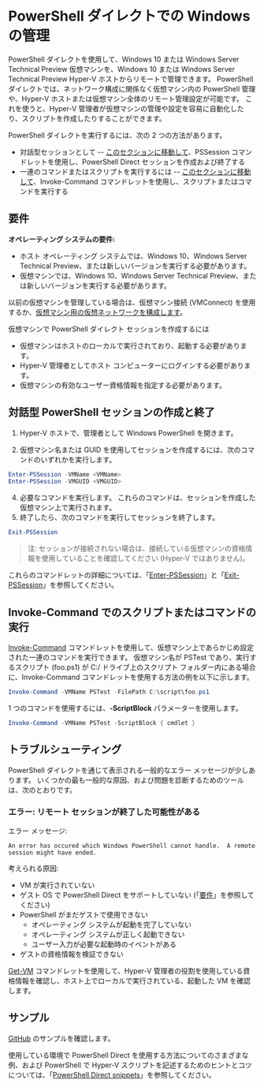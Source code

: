 # PowerShell ダイレクトでの Windows の管理

PowerShell ダイレクトを使用して、Windows 10 または Windows Server Technical Preview 仮想マシンを、Windows 10 または Windows Server Technical Preview Hyper-V ホストからリモートで管理できます。 PowerShell ダイレクトでは、ネットワーク構成に関係なく仮想マシン内の PowerShell 管理や、Hyper-V ホストまたは仮想マシン全体のリモート管理設定が可能です。 これを使うと、Hyper-V 管理者が仮想マシンの管理や設定を容易に自動化したり、スクリプトを作成したりすることができます。

PowerShell ダイレクトを実行するには、次の 2 つの方法があります。
* 対話型セッションとして -- [このセクションに移動して](vmsession.md#create-and-exit-an-interactive-powershell-session)、PSSession コマンドレットを使用し、PowerShell Direct セッションを作成および終了する
* 一連のコマンドまたはスクリプトを実行するには -- [このセクションに移動して](vmsession.md#run-a-script-or-command-with-invoke-command)、Invoke-Command コマンドレットを使用し、スクリプトまたはコマンドを実行する


## 要件

**オペレーティング システムの要件:**
* ホスト オペレーティング システムでは、Windows 10、Windows Server Technical Preview、または新しいバージョンを実行する必要があります。
* 仮想マシンでは、Windows 10、Windows Server Technical Preview、または新しいバージョンを実行する必要があります。

以前の仮想マシンを管理している場合は、仮想マシン接続 (VMConnect) を使用するか、[仮想マシン用の仮想ネットワークを構成します](http://technet.microsoft.com/library/cc816585.aspx)。

仮想マシンで PowerShell ダイレクト セッションを作成するには
* 仮想マシンはホストのローカルで実行されており、起動する必要があります。
* Hyper-V 管理者としてホスト コンピューターにログインする必要があります。
* 仮想マシンの有効なユーザー資格情報を指定する必要があります。

## 対話型 PowerShell セッションの作成と終了

1. Hyper-V ホストで、管理者として Windows PowerShell を開きます。

3. 仮想マシン名または GUID を使用してセッションを作成するには、次のコマンドのいずれかを実行します。
``` PowerShell
Enter-PSSession -VMName <VMName>
Enter-PSSession -VMGUID <VMGUID>
```

4. 必要なコマンドを実行します。 これらのコマンドは、セッションを作成した仮想マシン上で実行されます。
5. 終了したら、次のコマンドを実行してセッションを終了します。
``` PowerShell
Exit-PSSession 
```

> 注: セッションが接続されない場合は、接続している仮想マシンの資格情報を使用していることを確認してください (Hyper-V ではありません)。

これらのコマンドレットの詳細については、「[Enter-PSSession](http://technet.microsoft.com/library/hh849707.aspx)」と「[Exit-PSSession](http://technet.microsoft.com/library/hh849743.aspx)」を参照してください。

## Invoke-Command でのスクリプトまたはコマンドの実行

[Invoke-Command](http://technet.microsoft.com/library/hh849719.aspx) コマンドレットを使用して、仮想マシン上であらかじめ設定された一連のコマンドを実行できます。 仮想マシン名が PSTest であり、実行するスクリプト (foo.ps1) が C:/ ドライブ上のスクリプト フォルダー内にある場合に、Invoke-Command コマンドレットを使用する方法の例を以下に示します。

 ``` PowerShell
 Invoke-Command -VMName PSTest -FilePath C:\script\foo.ps1 
 ```

1 つのコマンドを使用するには、**-ScriptBlock** パラメーターを使用します。

 ``` PowerShell
 Invoke-Command -VMName PSTest -ScriptBlock { cmdlet } 
 ```

## トラブルシューティング

PowerShell ダイレクトを通じて表示される一般的なエラー メッセージが少しあります。 いくつかの最も一般的な原因、および問題を診断するためのツールは、次のとおりです。

### エラー: リモート セッションが終了した可能性がある

エラー メッセージ:
```
An error has occured which Windows PowerShell cannot handle.  A remote session might have ended. 
```

考えられる原因:
* VM が実行されていない
* ゲスト OS で PowerShell Direct をサポートしていない (「[要件](#Requirements)」を参照してください)
* PowerShell がまだゲストで使用できない
    * オペレーティング システムが起動を完了していない
    * オペレーティング システムが正しく起動できない
    * ユーザー入力が必要な起動時のイベントがある
* ゲストの資格情報を検証できない

[Get-VM](http://technet.microsoft.com/library/hh848479.aspx) コマンドレットを使用して、Hyper-V 管理者の役割を使用している資格情報を確認し、ホスト上でローカルで実行されている、起動した VM を確認します。

## サンプル

[GitHub](https://github.com/Microsoft/Virtualization-Documentation/search?l=powershell&q=-VMName+OR+-VMGuid&type=Code&utf8=%E2%9C%93) のサンプルを確認します。

使用している環境で PowerShell Direct を使用する方法についてのさまざまな例、および PowerShell で Hyper-V スクリプトを記述するためのヒントとコツについては、「[PowerShell Direct snippets](../develop/powershell_snippets.md)」を参照してください。



